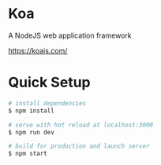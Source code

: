 # Koa

A NodeJS web application framework

https://koajs.com/

# Quick Setup

``` bash
# install dependencies
$ npm install

# serve with hot reload at localhost:3000
$ npm run dev

# build for production and launch server
$ npm start
```
